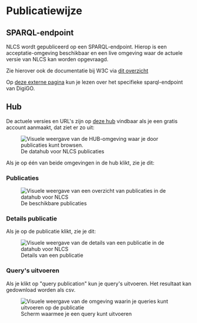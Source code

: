 # Publicatiewijze

<div class="issue" data-number="158"></div>

## SPARQL-endpoint
NLCS wordt gepubliceerd op een SPARQL-endpoint. Hierop is een acceptatie-omgeving beschikbaar en een live omgeving waar de actuele versie van NLCS kan worden opgevraagd.

Zie hierover ook de documentatie bij W3C via [dit overzicht](https://www.w3.org/TR/sparql11-overview/)

Op [deze externe pagina](https://docs.laces.tech/ldp/12.0.0/) kun je lezen over het specifieke sparql-endpoint van DigiGO.

<div class="issue" data-number="161"></div>


## Hub
De actuele versies en URL's zijn op [deze hub](https://hub.laces.tech/digitalbuildingdata/nlcs) vindbaar als je een gratis account aanmaakt, dat ziet er zo uit:

<figure>
<img src="./h/media/hub.PNG" alt="Visuele weergave van de HUB-omgeving waar je door publicaties kunt browsen.">
<figcaption>De datahub voor NLCS publicaties</caption>
</figure>


Als je op één van beide omgevingen in de hub klikt, zie je dit:

### Publicaties

<figure>
<img src="./h/media/publication.PNG" alt="Visuele weergave van een overzicht van publicaties in de datahub voor NLCS">
<figcaption>De beschikbare publicaties</caption>
</figure>



### Details publicatie
Als je op de publicatie klikt, zie je dit:

<figure>
<img src="./h/media/publicationdetails.PNG" alt="Visuele weergave van de details van een publicatie in de datahub voor NLCS">
<figcaption>Details van een publicatie</caption>
</figure>

### Query's uitvoeren
Als je klikt op "query publication" kun je query's uitvoeren. Het resultaat kan gedownload worden als csv.


<figure>
<img src="./h/media/querien.PNG" alt="Visuele weergave van de omgeving waarin je queries kunt uitvoeren op de publicatie">
<figcaption>Scherm waarmee je een query kunt uitvoeren</caption>
</figure>






